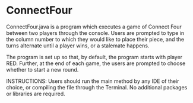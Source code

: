 # ConnectFour

ConnectFour.java is a program which executes a game of Connect Four between two players through the console. Users are prompted to type in the column number to which they would like to place their piece, and the turns alternate until a player wins, or a stalemate happens.

The program is set up so that, by default, the program starts with player RED. Further, at the end of each game, the users are prompted to choose whether to start a new round.

INSTRUCTIONS: Users should run the main method by any IDE of their choice, or compiling the file through the Terminal. No additional packages or libraries are required.
